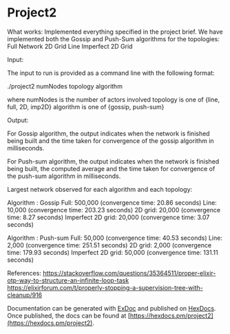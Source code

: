 # Project2


What works: Implemented everything specified in the project brief.
We have implemented both the Gossip and Push-Sum algorithms for the topologies:
Full Network
2D Grid
Line
Imperfect 2D Grid


Input: 

The input to run is provided as a command line with the following format:

./project2 numNodes topology algorithm

where numNodes is the number of actors involved
      topology is one of {line, full, 2D, imp2D}
      algorithm is one of {gossip, push-sum}


Output:

For Gossip algorithm, the output indicates when the network is finished being built and the time taken for convergence of the gossip algorithm in milliseconds.

For Push-sum algorithm, the output indicates when the network is finished being built, the computed average and the time taken for convergence of the push-sum algorithm in milliseconds.


Largest network observed for each algorithm and each topology:

Algorithm : Gossip
Full: 500,000 (convergence time: 20.86 seconds)
Line: 10,000  (convergence time: 203.23 seconds)
2D grid: 20,000 (convergence time: 8.27 seconds)
Imperfect 2D grid: 20,000 (convergence time: 3.07 seconds)

Algorithm : Push-sum
Full: 50,000 (convergence time: 40.53 seconds)
Line: 2,000  (convergence time: 251.51 seconds)
2D grid: 2,000 (convergence time: 179.93 seconds)
Imperfect 2D grid: 50,000 (convergence time: 131.11 seconds)


References:
https://stackoverflow.com/questions/35364511/proper-elixir-otp-way-to-structure-an-infinite-loop-task
https://elixirforum.com/t/properly-stopping-a-supervision-tree-with-cleanup/916

Documentation can be generated with [ExDoc](https://github.com/elixir-lang/ex_doc)
and published on [HexDocs](https://hexdocs.pm). Once published, the docs can
be found at [https://hexdocs.pm/project2](https://hexdocs.pm/project2).

